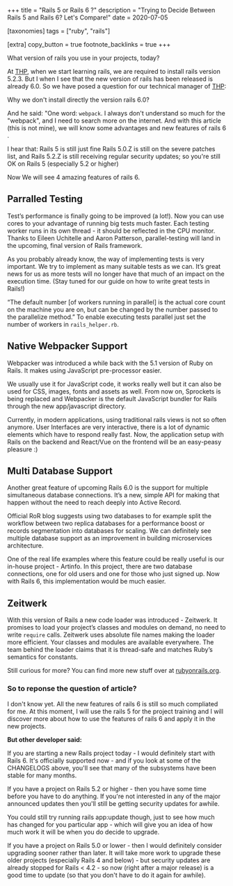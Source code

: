 +++
title = "Rails 5 or Rails 6 ?"
description = "Trying to Decide Between Rails 5 and Rails 6? Let's Compare!"
date = 2020-07-05

[taxonomies]
tags = ["ruby", "rails"]

[extra]
copy_button = true
footnote_backlinks = true
+++

What version of rails you use in your projects, today?

At [THP](https://www.thehackingproject.org/), when we start learning rails, we are required to install rails version 5.2.3. But I when I see that the new version of rails has been released is already 6.0. So we have posed a question for our technical manager of [THP](https://www.thehackingproject.org/): 

Why we don't install directly the version rails 6.0?

And he said: "One word: `webpack`. I always don't understand so much for the "webpack", and I need to search more on the internet. And with this article (this is not mine), we will know some advantages and new features of rails 6 .

I hear that: Rails 5 is still just fine
Rails 5.0.Z is still on the severe patches list, and Rails 5.2.Z is still receiving regular security updates; so you're still OK on Rails 5 (especially 5.2 or higher)

Now We will see 4 amazing features of rails 6.

## Parralled Testing

Test’s performance is finally going to be improved (a lot!). Now you can use cores to your advantage of running big tests much faster. Each testing worker runs in its own thread - it should be reflected in the CPU monitor. Thanks to Eileen Uchitelle and Aaron Patterson, parallel-testing will land in the upcoming, final version of Rails framework.

As you probably already know, the way of implementing tests is very important. We try to implement as many suitable tests as we can. It’s great news for us as more tests will no longer have that much of an impact on the execution time. (Stay tuned for our guide on how to write great tests in Rails!)

“The default number [of workers running in parallel] is the actual core count on the machine you are on, but can be changed by the number passed to the parallelize method.” To enable executing tests parallel just set the number of workers in `rails_helper.rb`.

## Native Webpacker Support

Webpacker was introduced a while back with the 5.1 version of Ruby on Rails. It makes using JavaScript pre-processor easier.

We usually use it for JavaScript code, it works really well but it can also be used for CSS, images, fonts and assets as well. From now on, Sprockets is being replaced and Webpacker is the default JavaScript bundler for Rails through the new app/javascript directory.

Currently, in modern applications, using traditional rails views is not so often anymore. User Interfaces are very interactive, there is a lot of dynamic elements which have to respond really fast. Now, the application setup with Rails on the backend and React/Vue on the frontend will be an easy-peasy pleasure :)

## Multi Database Support

Another great feature of upcoming Rails 6.0 is the support for multiple simultaneous database connections. It’s a new, simple API for making that happen without the need to reach deeply into Active Record.

Official RoR blog suggests using two databases to for example split the workflow between two replica databases for a performance boost or records segmentation into databases for scaling. We can definitely see multiple database support as an improvement in building microservices architecture.

One of the real life examples where this feature could be really useful is our in-house project - Artinfo. In this project, there are two database connections, one for old users and one for those who just signed up. Now with Rails 6, this implementation would be much easier.

## Zeitwerk

With this version of Rails a new code loader was introduced - Zeitwerk. It promises to load your project’s classes and modules on demand, no need to write `require` calls. Zeitwerk uses absolute file names making the loader more efficient. Your classes and modules are available everywhere. The team behind the loader claims that it is thread-safe and matches Ruby’s semantics for constants.

Still curious for more? You can find more new stuff over at [rubyonrails.org](https://weblog.rubyonrails.org/2019/8/15/Rails-6-0-final-release/).


### So to reponse the question of article?

I don't know yet. All the new features of rails 6 is still so much compliated for me. At this moment, I will use the rails 5 for the project training and I will discover more about how to use the features of rails 6 and apply it in the new projects.

**But other developer said:**

If you are starting a new Rails project today - I would definitely start with Rails 6. It's officially supported now - and if you look at some of the CHANGELOGS above, you'll see that many of the subsystems have been stable for many months.

If you have a project on Rails 5.2 or higher - then you have some time before you have to do anything. If you're not interested in any of the major announced updates then you'll still be getting security updates for awhile.

You could still try running rails app:update though, just to see how much has changed for you particular app - which will give you an idea of how much work it will be when you do decide to upgrade.

If you have a project on Rails 5.0 or lower - then I would definitely consider upgrading sooner rather than later. It will take more work to upgrade these older projects (especially Rails 4 and below) - but security updates are already stopped for Rails < 4.2 - so now (right after a major release) is a good time to update (so that you don't have to do it again for awhile).